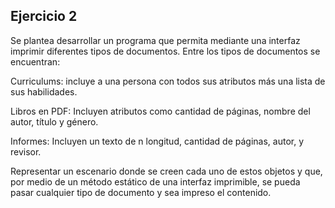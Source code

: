 ## Ejercicio 2
Se plantea desarrollar un programa que permita mediante una interfaz imprimir diferentes tipos de documentos. 
Entre los tipos de documentos se encuentran:

Curriculums: incluye a una persona con todos sus atributos más una lista de sus habilidades.

Libros en PDF: Incluyen atributos como cantidad de páginas, nombre del autor, título y género.

Informes: Incluyen un texto de n longitud, cantidad de páginas, autor, y revisor.

Representar un escenario donde se creen cada uno de estos objetos y que, por medio de un método estático de una interfaz imprimible, se pueda pasar cualquier tipo de documento y sea impreso el contenido. 
